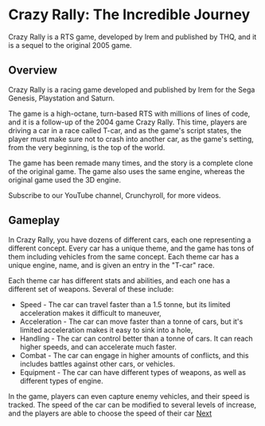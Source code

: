 # Crazy Rally: The Incredible Journey

Crazy Rally is a RTS game, developed by Irem and published by THQ, and it is a sequel to the original 2005 game.

## Overview

Crazy Rally is a racing game developed and published by Irem for the Sega Genesis, Playstation and Saturn.

The game is a high-octane, turn-based RTS with millions of lines of code, and it is a follow-up of the 2004 game Crazy Rally. This time, players are driving a car in a race called T-car, and as the game's script states, the player must make sure not to crash into another car, as the game's setting, from the very beginning, is the top of the world.

The game has been remade many times, and the story is a complete clone of the original game. The game also uses the same engine, whereas the original game used the 3D engine.

Subscribe to our YouTube channel, Crunchyroll, for more videos.

## Gameplay

In Crazy Rally, you have dozens of different cars, each one representing a different concept. Every car has a unique theme, and the game has tons of them including vehicles from the same concept. Each theme car has a unique engine, name, and is given an entry in the "T-car" race.

Each theme car has different stats and abilities, and each one has a different set of weapons. Several of these include:

*   Speed - The car can travel faster than a 1.5 tonne, but its limited acceleration makes it difficult to maneuver,
*   Acceleration - The car can move faster than a tonne of cars, but it's limited acceleration makes it easy to sink into a hole,
*   Handling - The car can control better than a tonne of cars. It can reach higher speeds, and can accelerate much faster.
*   Combat - The car can engage in higher amounts of conflicts, and this includes battles against other cars, or vehicles.
*   Equipment - The car can have different types of weapons, as well as different types of engine.

In the game, players can even capture enemy vehicles, and their speed is tracked. The speed of the car can be modified to several levels of increase, and the players are able to choose the speed of their car
[Next](311.md)